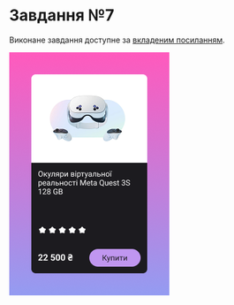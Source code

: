 # Завдання №7

Виконане завдання доступне за [вкладеним посиланням](https://www.figma.com/design/p163Hxd1Dn2TgwxP5b3eDz/Assignments?node-id=17-3&t=PIYQaA52j2h3TS0B-1).

![Картка товару](images/card.png)
